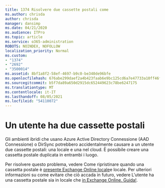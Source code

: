 ```yaml
---
title: 1374 Risolvere due cassette postali come
ms.author: chrisda
author: chrisda
manager: dansimp
ms.date: 04/21/2020
ms.audience: ITPro
ms.topic: article
ms.service: o365-administration
ROBOTS: NOINDEX, NOFOLLOW
localization_priority: Normal
ms.custom:
- "1374"
- "2692"
- "3500014"
ms.assetid: 8bf1a8f2-58ef-4697-b9c0-be340de96bfe
ms.openlocfilehash: 676abe299daef2a4b423faab6e9bc125cd6a7e47733a10ff46f9f492cc5ad34d
ms.sourcegitcommit: b5f7da89a650d2915dc652449623c78be6247175
ms.translationtype: MT
ms.contentlocale: it-IT
ms.lasthandoff: 08/05/2021
ms.locfileid: "54110072"
---
```

# <a name="a-user-has-two-mailboxes"></a>Un utente ha due cassette postali

Gli ambienti ibridi che usano Azure Active Directory Connessione (AAD Connessione) o DirSync potrebbero accidentalmente causare a un utente due cassette postali: una locale e una nel cloud. È possibile creare una cassetta postale duplicata in entrambi i luogo.

Per risolvere questo problema, vedere Come ripristinare quando una cassetta postale è [presente Exchange Online locale](https://docs.microsoft.com/exchange/troubleshoot/move-mailboxes/mailbox-exists-exo-onpremises)e locale. Per ulteriori informazioni su come evitare che ciò accada in futuro, vedere L'utente ha una cassetta postale sia in locale che [in Exchange Online. Guida!](https://techcommunity.microsoft.com/t5/Exchange-Team-Blog/My-user-has-a-mailbox-both-on-premises-and-in-Exchange-Online/ba-p/846809).
